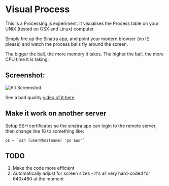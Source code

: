 # Visual Process

This is a Processing.js experiment. It visualises the Process table on your UNIX (tested on OSX and Linux) computer.

Simply fire up the Sinatra app, and point your modern browser (no IE please) and watch the process balls fly around the screen.

The bigger the ball, the more memory it takes. The higher the ball, the more CPU time it is taking.

## Screenshot:

![Alt Screenshot](http://dl.dropbox.com/u/26498/visual-ps.png)

See a bad quality [video of it here](http://www.youtube.com/watch?v=TQTLYG1qZRI)

## Make it work on another server

Setup SSH certificates so the sinatra app can login to the remote server, then change line 16 to something like:

``ps = `ssh [user@hostname] 'ps aux'` ``

## TODO

1. Make the code more efficient
2. Automatically adjust for screen sizes - it's all very hard-coded for 640x480 at the moment

